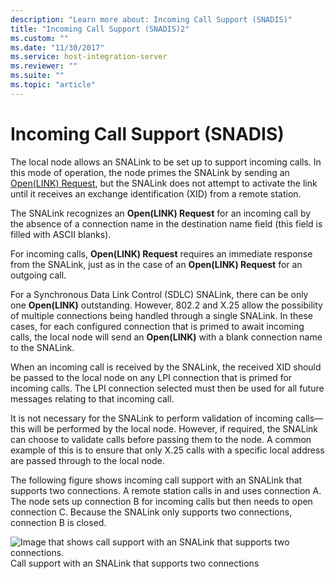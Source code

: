 ```yaml
---
description: "Learn more about: Incoming Call Support (SNADIS)"
title: "Incoming Call Support (SNADIS)2"
ms.custom: ""
ms.date: "11/30/2017"
ms.service: host-integration-server
ms.reviewer: ""
ms.suite: ""
ms.topic: "article"
---
```

# Incoming Call Support (SNADIS)
The local node allows an SNALink to be set up to support incoming calls. In this mode of operation, the node primes the SNALink by sending an [Open(LINK) Request](./open-link-request1.md), but the SNALink does not attempt to activate the link until it receives an exchange identification (XID) from a remote station.  
  
 The SNALink recognizes an **Open(LINK) Request** for an incoming call by the absence of a connection name in the destination name field (this field is filled with ASCII blanks).  
  
 For incoming calls, **Open(LINK) Request** requires an immediate response from the SNALink, just as in the case of an **Open(LINK) Request** for an outgoing call.  
  
 For a Synchronous Data Link Control (SDLC) SNALink, there can be only one **Open(LINK)** outstanding. However, 802.2 and X.25 allow the possibility of multiple connections being handled through a single SNALink. In these cases, for each configured connection that is primed to await incoming calls, the local node will send an **Open(LINK)** with a blank connection name to the SNALink.  
  
 When an incoming call is received by the SNALink, the received XID should be passed to the local node on any LPI connection that is primed for incoming calls. The LPI connection selected must then be used for all future messages relating to that incoming call.  
  
 It is not necessary for the SNALink to perform validation of incoming calls—this will be performed by the local node. However, if required, the SNALink can choose to validate calls before passing them to the node. A common example of this is to ensure that only X.25 calls with a specific local address are passed through to the local node.  
  
 The following figure shows incoming call support with an SNALink that supports two connections. A remote station calls in and uses connection A. The node sets up connection B for incoming calls but then needs to open connection C. Because the SNALink only supports two connections, connection B is closed.  
  
 ![Image that shows call support with an SNALink that supports two connections.](../core/media/dev3q.gif "dev3q")  
Call support with an SNALink that supports two connections
